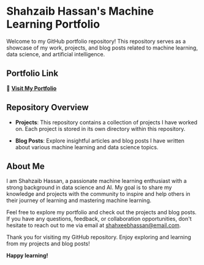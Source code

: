 # Shahzaib Hassan's Machine Learning Portfolio

Welcome to my GitHub portfolio repository! This repository serves as a showcase of my work, projects, and blog posts related to machine learning, data science, and artificial intelligence.

## Portfolio Link

🔗 [**Visit My Portfolio**]([https://your-portfolio-link-here](https://shahzaib-hasaan.github.io./))

## Repository Overview

- **Projects**: This repository contains a collection of projects I have worked on. Each project is stored in its own directory within this repository.

- **Blog Posts**: Explore insightful articles and blog posts I have written about various machine learning and data science topics.

## About Me

I am Shahzaib Hassan, a passionate machine learning enthusiast with a strong background in data science and AI. My goal is to share my knowledge and projects with the community to inspire and help others in their journey of learning and mastering machine learning.

Feel free to explore my portfolio and check out the projects and blog posts. If you have any questions, feedback, or collaboration opportunities, don't hesitate to reach out to me via email at [shahxeebhassan@email.com](mailto:shahxeebhassan@email.com).

Thank you for visiting my GitHub repository. Enjoy exploring and learning from my projects and blog posts!

**Happy learning!**
